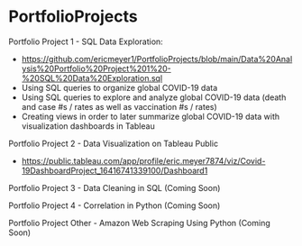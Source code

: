 # PortfolioProjects

Portfolio Project 1 - SQL Data Exploration:
 - https://github.com/ericmeyer1/PortfolioProjects/blob/main/Data%20Analysis%20Portfolio%20Project%201%20-%20SQL%20Data%20Exploration.sql
 - Using SQL queries to organize global COVID-19 data
 - Using SQL queries to explore and analyze global COVID-19 data (death and case #s / rates as well as vaccination #s / rates)
 - Creating views in order to later summarize global COVID-19 data with visualization dashboards in Tableau

Portfolio Project 2 - Data Visualization on Tableau Public
 - https://public.tableau.com/app/profile/eric.meyer7874/viz/Covid-19DashboardProject_16416741339100/Dashboard1

Portfolio Project 3 - Data Cleaning in SQL (Coming Soon)

Portfolio Project 4 - Correlation in Python (Coming Soon)

Portfolio Project Other - Amazon Web Scraping Using Python (Coming Soon)
